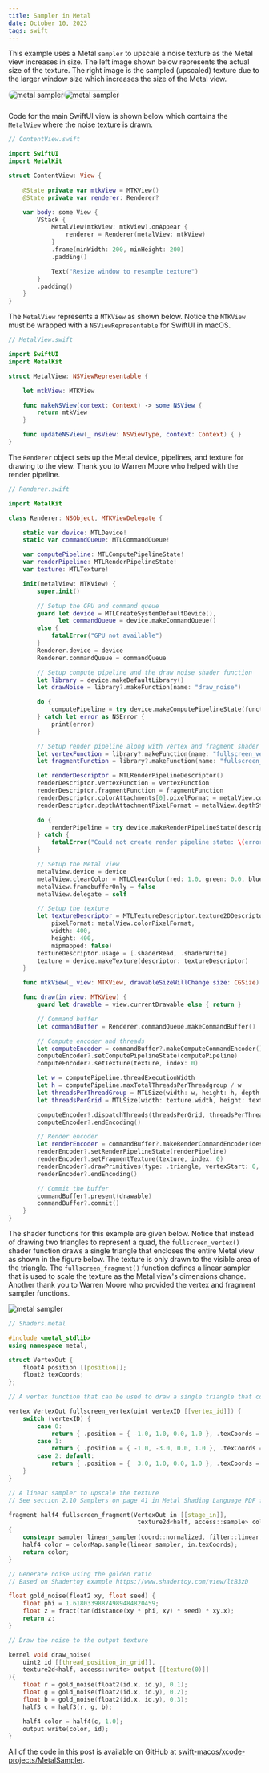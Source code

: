 ```yaml
---
title: Sampler in Metal
date: October 10, 2023
tags: swift
---
```


This example uses a Metal `sampler` to upscale a noise texture as the Metal view increases in size. The left image shown below represents the actual size of the texture. The right image is the sampled (upscaled) texture due to the larger window size which increases the size of the Metal view.

<img id="inline-img" src="../../assets/images/metal-sampler1.png" style="max-width:200px;float:left;margin-bottom:10px;border:1px solid lightgrey;border-radius:12px;" alt="metal sampler">

<img id="inline-img" src="../../assets/images/metal-sampler2.png" style="max-width:315px;margin-bottom:10px;border:1px solid lightgrey;border-radius:12px;" alt="metal sampler">

Code for the main SwiftUI view is shown below which contains the `MetalView` where the noise texture is drawn.

```swift
// ContentView.swift

import SwiftUI
import MetalKit

struct ContentView: View {

    @State private var mtkView = MTKView()
    @State private var renderer: Renderer?

    var body: some View {
        VStack {
            MetalView(mtkView: mtkView).onAppear {
                renderer = Renderer(metalView: mtkView)
            }
            .frame(minWidth: 200, minHeight: 200)
            .padding()

            Text("Resize window to resample texture")
        }
        .padding()
    }
}
```

The `MetalView` represents a `MTKView` as shown below. Notice the `MTKView` must be wrapped with a `NSViewRepresentable` for SwiftUI in macOS.

```swift
// MetalView.swift

import SwiftUI
import MetalKit

struct MetalView: NSViewRepresentable {

    let mtkView: MTKView

    func makeNSView(context: Context) -> some NSView {
        return mtkView
    }

    func updateNSView(_ nsView: NSViewType, context: Context) { }
}
```

The `Renderer` object sets up the Metal device, pipelines, and texture for drawing to the view. Thank you to Warren Moore who helped with the render pipeline.

```{.swift .pre1000}
// Renderer.swift

import MetalKit

class Renderer: NSObject, MTKViewDelegate {

    static var device: MTLDevice!
    static var commandQueue: MTLCommandQueue!

    var computePipeline: MTLComputePipelineState!
    var renderPipeline: MTLRenderPipelineState!
    var texture: MTLTexture!

    init(metalView: MTKView) {
        super.init()

        // Setup the GPU and command queue
        guard let device = MTLCreateSystemDefaultDevice(),
              let commandQueue = device.makeCommandQueue()
        else {
            fatalError("GPU not available")
        }
        Renderer.device = device
        Renderer.commandQueue = commandQueue

        // Setup compute pipeline and the draw_noise shader function
        let library = device.makeDefaultLibrary()
        let drawNoise = library?.makeFunction(name: "draw_noise")

        do {
            computePipeline = try device.makeComputePipelineState(function: drawNoise!)
        } catch let error as NSError {
            print(error)
        }

        // Setup render pipeline along with vertex and fragment shader functions
        let vertexFunction = library?.makeFunction(name: "fullscreen_vertex")
        let fragmentFunction = library?.makeFunction(name: "fullscreen_fragment")

        let renderDescriptor = MTLRenderPipelineDescriptor()
        renderDescriptor.vertexFunction = vertexFunction
        renderDescriptor.fragmentFunction = fragmentFunction
        renderDescriptor.colorAttachments[0].pixelFormat = metalView.colorPixelFormat
        renderDescriptor.depthAttachmentPixelFormat = metalView.depthStencilPixelFormat

        do {
            renderPipeline = try device.makeRenderPipelineState(descriptor: renderDescriptor)
        } catch {
            fatalError("Could not create render pipeline state: \(error)")
        }

        // Setup the Metal view
        metalView.device = device
        metalView.clearColor = MTLClearColor(red: 1.0, green: 0.0, blue: 0.0, alpha: 1.0)
        metalView.framebufferOnly = false
        metalView.delegate = self

        // Setup the texture
        let textureDescriptor = MTLTextureDescriptor.texture2DDescriptor(
            pixelFormat: metalView.colorPixelFormat,
            width: 400,
            height: 400,
            mipmapped: false)
        textureDescriptor.usage = [.shaderRead, .shaderWrite]
        texture = device.makeTexture(descriptor: textureDescriptor)
    }

    func mtkView(_ view: MTKView, drawableSizeWillChange size: CGSize) { }

    func draw(in view: MTKView) {
        guard let drawable = view.currentDrawable else { return }

        // Command buffer
        let commandBuffer = Renderer.commandQueue.makeCommandBuffer()

        // Compute encoder and threads
        let computeEncoder = commandBuffer?.makeComputeCommandEncoder()
        computeEncoder?.setComputePipelineState(computePipeline)
        computeEncoder?.setTexture(texture, index: 0)

        let w = computePipeline.threadExecutionWidth
        let h = computePipeline.maxTotalThreadsPerThreadgroup / w
        let threadsPerThreadGroup = MTLSize(width: w, height: h, depth: 1)
        let threadsPerGrid = MTLSize(width: texture.width, height: texture.height, depth: 1)

        computeEncoder?.dispatchThreads(threadsPerGrid, threadsPerThreadgroup: threadsPerThreadGroup)
        computeEncoder?.endEncoding()

        // Render encoder
        let renderEncoder = commandBuffer?.makeRenderCommandEncoder(descriptor: view.currentRenderPassDescriptor!)
        renderEncoder?.setRenderPipelineState(renderPipeline)
        renderEncoder?.setFragmentTexture(texture, index: 0)
        renderEncoder?.drawPrimitives(type: .triangle, vertexStart: 0, vertexCount: 3)
        renderEncoder?.endEncoding()

        // Commit the buffer
        commandBuffer?.present(drawable)
        commandBuffer?.commit()
    }
}
```

The shader functions for this example are given below. Notice that instead of drawing two triangles to represent a quad, the `fullscreen_vertex()` shader function draws a single triangle that encloses the entire Metal view as shown in the figure below. The texture is only drawn to the visible area of the triangle. The `fullscreen_fragment()` function defines a linear sampler that is used to scale the texture as the Metal view's dimensions change. Another thank you to Warren Moore who provided the vertex and fragment sampler functions.

<img src="../../assets/images/metal-sampler3.png" style="max-width:400px" alt="metal sampler">

```{.cpp .pre1000}
// Shaders.metal

#include <metal_stdlib>
using namespace metal;

struct VertexOut {
    float4 position [[position]];
    float2 texCoords;
};

// A vertex function that can be used to draw a single triangle that covers the entire screen

vertex VertexOut fullscreen_vertex(uint vertexID [[vertex_id]]) {
    switch (vertexID) {
        case 0:
            return { .position = { -1.0, 1.0, 0.0, 1.0 }, .texCoords = { 0.0, 0.0 } };
        case 1:
            return { .position = { -1.0, -3.0, 0.0, 1.0 }, .texCoords = { 0.0, 2.0 } };
        case 2: default:
            return { .position = {  3.0, 1.0, 0.0, 1.0 }, .texCoords = { 2.0, 0.0 } };
    }
}

// A linear sampler to upscale the texture
// See section 2.10 Samplers on page 41 in Metal Shading Language PDF for more info

fragment half4 fullscreen_fragment(VertexOut in [[stage_in]],
                                    texture2d<half, access::sample> colorMap [[texture(0)]])
{
    constexpr sampler linear_sampler(coord::normalized, filter::linear, mip_filter::linear, address::repeat);
    half4 color = colorMap.sample(linear_sampler, in.texCoords);
    return color;
}

// Generate noise using the golden ratio
// Based on Shadertoy example https://www.shadertoy.com/view/ltB3zD

float gold_noise(float2 xy, float seed) {
    float phi = 1.61803398874989484820459;
    float z = fract(tan(distance(xy * phi, xy) * seed) * xy.x);
    return z;
}

// Draw the noise to the output texture

kernel void draw_noise(
    uint2 id [[thread_position_in_grid]],
    texture2d<half, access::write> output [[texture(0)]]
){
    float r = gold_noise(float2(id.x, id.y), 0.1);
    float g = gold_noise(float2(id.x, id.y), 0.2);
    float b = gold_noise(float2(id.x, id.y), 0.3);
    half3 c = half3(r, g, b);

    half4 color = half4(c, 1.0);
    output.write(color, id);
}
```

All of the code in this post is available on GitHub at [swift-macos/xcode-projects/MetalSampler](https://github.com/wigging/swift-macos).

